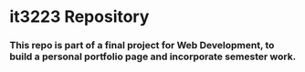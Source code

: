 # it3223 Repository

### This repo is part of a final project for Web Development, to build a personal portfolio page and incorporate semester work. 
